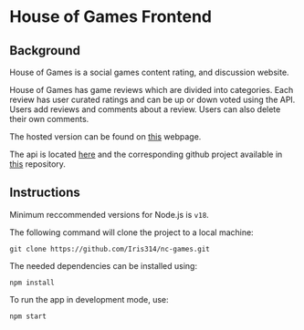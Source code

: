 # House of Games Frontend

## Background

House of Games is a social games content rating, and discussion website.

House of Games has game reviews which are divided into categories. Each review has user curated ratings and can be up or down voted using the API. Users add reviews and comments about a review. Users can also delete their own comments.

The hosted version can be found on [this](https://boardgames-nc.netlify.app) webpage.

The api is located [here](https://nervous-windbreaker-wasp.cyclic.app/api) and the corresponding github project available in [this](https://github.com/Iris314/nc-games-api/) repository.

## Instructions

Minimum reccommended versions for Node.js is `v18`. 

The following command will clone the project to a local machine:

```
git clone https://github.com/Iris314/nc-games.git
```
The needed dependencies can be installed using:

```
npm install
```

To run the app in development mode, use:

```
npm start
```


